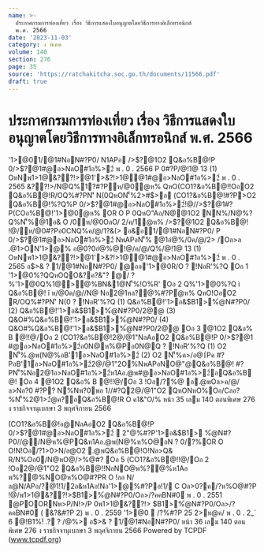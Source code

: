 ```yaml
---
name: >-
  ประกาศกรมการท่องเที่ยว เรื่อง วิธีการแสดงใบอนุญาตโดยวิธีการทางอิเล็กทรอนิกส์
  พ.ศ. 2566
date: '2023-11-03'
category: ง พิเศษ
volume: 140
section: 276
page: 35
source: 'https://ratchakitcha.soc.go.th/documents/11566.pdf'
draft: true
---
```


# ประกาศกรมการท่องเที่ยว เรื่อง วิธีการแสดงใบอนุญาตโดยวิธีการทางอิเล็กทรอนิกส์ พ.ศ. 2566

'1>@01/@1#NอN#?P0/ N1APอ />$?@1O2 Q&อ%B@!P 0/>$?@1#@อ>NลO#1อ%>2์ พ . 0 . 2566 P 0#?P/@!1@ 13 (1) OหNพ1>1@&??!>@1'>&?!>1@@1#@อ>NลO#1อ%>2์ พ . 0 . 2565 &??!>/N@Q%1?#?Pห/@0ํ@ห% QหO(CO1?&อ%B@!!OอO2 Q&อ%B@!R/OQ%#?PN'ิ N(0QหON'็%2>#$>อ (CO1?&อ%B@!#?P>O2 Q&อ%B@!%?Q%P 0/>$?@1#@อ>NลO#1อ%>2์!@//>$?@1#?P(COอ%B@!'1>@0ํ@ห% OR O P 0QหO"Aอ/N@@1O2 NN%/N@%?Q%N'็%@1อ& O /0ห/@0OลO/ 2/ค/1ํ@ห% />$?@1O2 Q&อ%B@! !@/ห/@0#?Pอ0CNQ%ค/@/1?&(> อ&อ1/@1#NอN#?P0/ P 0/>$?@1#@อ>NลO#1อ%>2์ NพAPอN'็% @1อํ@%/0ค/@/2> /Oล>ล .@1>ON'1>@% อ@0?0อํ@%@!@/ค/@/Q%/@!1@ 13 (1) OหNพ1>1@&??!>@1'>&?!>1@@1#@อ>NลO#1อ%>2์ พ . 0 . 2565 อ$>& ? 1/@1#NอN#?P0/ @ออ'1>@0R/O ? !NอR'%?Q Oอ 1 '1>@0%?QQหOQO&?ค?&"? @/ ? %'1>@0Q%1@>@%BN&1@N'็%!O%R' Oอ 2 Q%'1>@0%?Q ì Q&อ%B@! î ห/@0ค/@//N@ Nอ2@1หล?@%#?Pํ@ห% QหO!OอO2 R/OQ%#?PN'ิ N(0 ? !NอR'%?Q (1) Q&อ%B@!'1>อ&$B1>%ํ@N#?P0/ (2) Q&อ%B@!'1>อ&$B1>%ํ@N#?P0/2@@ (3) Q&O#%Q&อ%B@!'1>อ&$B1>%ํ@N#?P0/ (4) Q&O#%Q&อ%B@!'1>อ&$B1>%ํ@N#?P0/2@@ Oอ 3 @1O2 Q&อ% B @!!@/Oอ 2 (CO1?&อ%B@!2@/@1"NลAอO2 Q&อ%B@!P 0/>$?@1 #@อ>NลO#1อ%>2์อ0N@ห%@Pอ0N@Q ? !NอR'%?Q (1) O2 N'็%.@พ(N@%อB'1์อ>NลO#1อ%>2์ (2) O2 N'็%ค>/อ@1์Pค #?PอB'1์อ>NลO#1อ%>2์2@/@1"2O%NพAPอNO@"@Q&อ%B@! #?PN'็%Nอ2@1อ>NลO#1อ%>2์ห1Aอ.@พ#@อ>NลO#1อ%>2์อQ&อ%B@! Oอ 4 @1O2 Q&อ% B @!!@/Oอ 3 !Oอ/?%@ อ.@พOล>ค/@/ล>Nอ?0 #?P? N%Nพ?0พอ 1//#?Q2@/@1"O2 QหONหO%Oอ/Cลอ?%N'็%2@1>2ํ@ค?อQ&อ%B@!R O ค1&"O/% หน้า 35 เลม 140 ตอนพิเศษ 276 ง ราชกิจจานุเบกษา 3 พฤศจิกายน 2566

(CO1?&อ%B@!อ@NลAอO2 Q&อ%B@!P 0/>$?@1#@อ>NลO#1อ%>2์  2"@%#?P'1>อ&$B1> %ํ@N#?P0//@/N@ห%@PQ&ห1Aอ.@พ(N@%ห%O@อN ? 0/?%OR O O!N!Oอ/?1>0>N/ล@O2 .@พQ&อ%B@!O!Nล>Q& R/N%Oอ0/N@หO@/>%@#? Oอ 5 (CO1?&อ%B@!!@/Oอ 2 !Oอ2@/@1"O2 Q&อ%B@!!NอNO@พ%?@%ห1Aอ พ%?@%NO@ห%O@#?PR O !ลอ N/ล@N/APอ/?@1!1/2อ&ห1Aอ!Nอ'1>@%#?Pอ!1/ C Oล>0?ค/?ห%O@#?P !@/พ1>1@&??!>$B1>%ํ@N#?P0/Oล>/?คคBN#0์ พ . 0 . 2551 @POORNพ>P/N!>/P 0พ1>1@&??!> $B1>%ํ@N#?P0/Oล>/?คคBN#0์ ( &?&#?P 2) พ . 0 . 2559 '1>@0  /?%#?P 25 2>ห@ค/ พ . 0 . 2_` 6 @!B1%!์ .? ? /@%> อ$>& ? 1/@1#NอN#?P0/ หน้า 36 เลม 140 ตอนพิเศษ 276 ง ราชกิจจานุเบกษา 3 พฤศจิกายน 2566 Powered by TCPDF (www.tcpdf.org)

